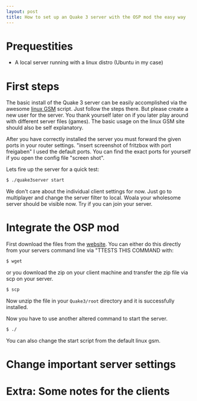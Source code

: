 ```yaml
---
layout: post
title: How to set up an Quake 3 server with the OSP mod the easy way
---
```


# Prequestities
- A local server running with a linux distro (Ubuntu in my case)

# First steps
The basic install of the Quake 3 server can be easily accomplished via the awesome [linux GSM](https://linuxgsm.com/servers/q3server/) script. Just follow the steps there. But please create a new user for the server. You thank yourself later on if you later play around with different server files (games). The basic usage on the linux GSM site should also be self explanatory.

After you have correctly installed the server you must forward the given ports in your router settings. "insert screenshot of fritzbox with port freigaben" I used the default ports. You can find the exact ports for yourself if you open the config file "screen shot".

Lets fire up the server for a quick test:
```bash
$ ./quake3server start
```
We don't care about the individual client settings for now. Just go to multiplayer and change the server filter to local. Woala your wholesome server should be visible now. Try if you can join your server.

# Integrate the OSP mod
First download the files from the [website](https://www.orangesmoothie.org/download.html). You can either do this directly from your servers command line via "TTESTS THIS COMMAND with:
```bash
$ wget
```
or you download the zip on your client machine and transfer the zip file via scp on your server.
```bash
$ scp 
```
Now unzip the file in your `Quake3/root` directory and it is successfully installed.

Now you have to use another altered command to start the server.
```bash
$ ./
```
You can also change the start script from the default linux gsm.

# Change important server settings
# Extra: Some notes for the clients 